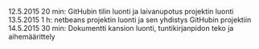12.5.2015 20 min: GitHubin tilin luonti ja laivanupotus projektin luonti                                            
13.5.2015 1 h: netbeans projektin luonti ja sen yhdistys GitHubin projektiin                                        
14.5.2015 30 min: Dokumentti kansion luonti, tuntikirjanpidon teko ja aihemäärittely                                

